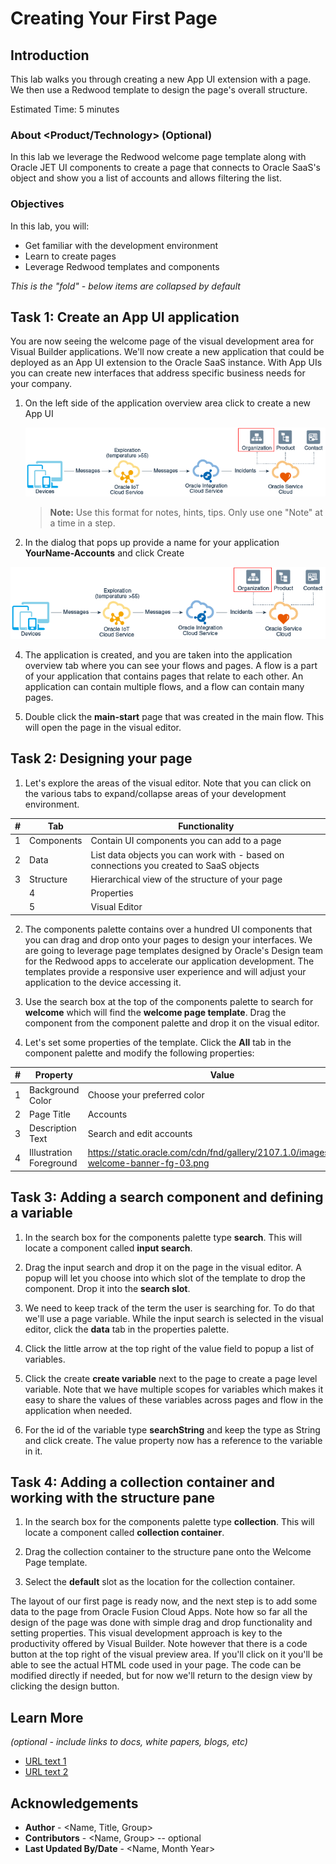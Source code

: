 # Creating Your First Page

## Introduction

This lab walks you through creating a new App UI extension with a page. We then use a Redwood template to design the page's overall structure.

Estimated Time: 5 minutes

### About <Product/Technology> (Optional)
In this lab we leverage the Redwood welcome page template along with Oracle JET UI components to create a page that connects to Oracle SaaS's object and show you a list of accounts and allows filtering the list.

### Objectives

In this lab, you will:
* Get familiar with the development environment
* Learn to create pages
* Leverage Redwood templates and components


*This is the "fold" - below items are collapsed by default*

## Task 1: Create an App UI application

You are now seeing the welcome page of the visual development area for Visual Builder applications. We'll now create a new application that could be deployed as an App UI extension to the Oracle SaaS instance. With App UIs you can create new interfaces that address specific business needs for your company.

1. On the left side of the application overview area click to create a new App UI

	![Image alt text](images/sample1.png)

	> **Note:** Use this format for notes, hints, tips. Only use one "Note" at a time in a step.

2. In the dialog that pops up provide a name for your application **YourName-Accounts** and click Create

  ![Image alt text](images/sample1.png)

4. The application is created, and you are taken into the application overview tab where you can see your flows and pages. A flow is a part of your application that contains pages that relate to each other. An application can contain multiple flows, and a flow can contain many pages.

5. Double click the **main-start** page that was created in the main flow. This will open the page in the visual editor.


## Task 2: Designing your page

1. Let's explore the areas of the visual editor. Note that you can click on the various tabs to expand/collapse areas of your development environment.


  | #| Tab | Functionality |
  | --- | --- | --- |
  | 1 | Components | Contain UI components you can add to a page  |
  | 2 |Data | List data objects you can work with - based on connections you created to SaaS objects |
  | 3 | Structure | Hierarchical view of the structure of your page |
	  | 4 | Properties | A declarative way to define the properties of the selected component in your page |
	  | 5 | Visual Editor | Shows you a design/live and code view of your page content |

2. The components palette contains over a hundred UI components that you can drag and drop onto your pages to design your interfaces. We are going to leverage page templates designed by Oracle's Design team for the Redwood apps to accelerate our application development. The templates provide a responsive user experience and will adjust your application to the device accessing it.

3. Use the search box at the top of the components palette to search for **welcome** which will find the **welcome page template**. Drag the component from the component palette and drop it on the visual editor.  

4. Let's set some properties of the template. Click the **All** tab in the component palette and modify the following properties:

| # | Property | Value |
| --- | --- | --- |
| 1 | Background Color | Choose your preferred color  |
| 2 |Page Title | Accounts |
| 3 | Description Text| Search and edit accounts |
| 4 | Illustration Foreground | https://static.oracle.com/cdn/fnd/gallery/2107.1.0/images/illust-welcome-banner-fg-03.png |

## Task 3: Adding a search component and defining a variable

1. In the search box for the components palette type **search**. This will locate a component called **input search**.
2. Drag the input search and drop it on the page in the visual editor. A popup will let you choose into which slot of the template to drop the component. Drop it into the **search slot**.
3. We need to keep track of the term the user is searching for. To do that we'll use a page variable.
While the input search is selected in the visual editor, click the **data** tab in the properties palette.

4. Click the little arrow at the top right of the value field to popup a list of variables.

5. Click the create **create variable** next to the page to create a page level variable. Note that we have multiple scopes for variables which makes it easy to share the values of these variables across pages and flow in the application when needed.

6. For the id of the variable type **searchString** and keep the type as String and click create. The value property now has a reference to the variable in it.

## Task 4: Adding a collection container and working with the structure pane

1. In the search box for the components palette type **collection**. This will locate a component called **collection container**.
2. Drag the collection container to the structure pane onto the Welcome Page template.

3. Select the **default** slot as the location for the collection container.

The layout of our first page is ready now, and the next step is to add some data to the page from Oracle Fusion Cloud Apps.
Note how so far all the design of the page was done with simple drag and drop functionality and setting properties. This visual development approach is key to the productivity offered by Visual Builder. Note however that there is a code button at the top right of the visual preview area. If you'll click on it you'll be able to see the actual HTML code used in your page. The code can be modified directly if needed, but for now we'll return to the design view by clicking the design button.

## Learn More

*(optional - include links to docs, white papers, blogs, etc)*

* [URL text 1](http://docs.oracle.com)
* [URL text 2](http://docs.oracle.com)

## Acknowledgements
* **Author** - <Name, Title, Group>
* **Contributors** -  <Name, Group> -- optional
* **Last Updated By/Date** - <Name, Month Year>
